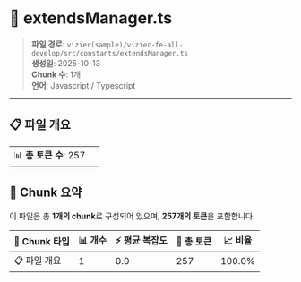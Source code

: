 # 📄 extendsManager.ts

> **파일 경로**: `vizier(sample)/vizier-fe-all-develop/src/constants/extendsManager.ts`  
> **생성일**: 2025-10-13  
> **Chunk 수**: 1개  
> **언어**: Javascript / Typescript
---


## 📋 파일 개요

| | |
|--|--|
| 📊 **총 토큰 수**: 257 |  |






## 🧩 Chunk 요약

이 파일은 총 **1개의 chunk**로 구성되어 있으며, **257개의 토큰**을 포함합니다.

| 🧩 Chunk 타입 | 📊 개수 | ⚡ 평균 복잡도 | 📝 총 토큰 | 📈 비율 |
|---------------|--------|-------------|----------|--------|
| 📋 파일 개요 | 1 | 0.0 | 257 | 100.0% |

